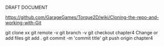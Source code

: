 DRAFT DOCUMENT

https://github.com/GarageGames/Torque2D/wiki/Cloning-the-repo-and-working-with-Git

git clone xx
git remote -v
git branch -v
git checkout chapter4
Change or add files
git add .
git commit -m 'commit title'
git push origin chapter4
